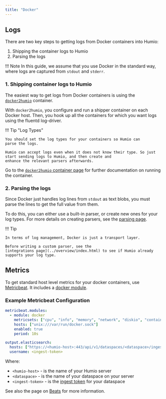```yaml
---
title: "Docker"
---
```


## Logs

There are two key steps to getting logs from Docker containers into Humio:

1. Shipping the container logs to Humio
2. Parsing the logs

!!! Note
    In this guide, we assume that you use Docker in the standard way, where
    logs are captured from `stdout` and `stderr`.

### 1. Shipping container logs to Humio

The easiest way to get logs from Docker containers is using the
[`docker2humio`](https://hub.docker.com/r/pmech/docker2humio/)
container.

With `docker2humio`, you configure and run a shipper container on each
Docker host. Then, you hook up all the containers for which you want
logs using the fluentd log-driver.

!!! Tip "Log Types"

    You should set the log types for your containers so Humio can
    parse the logs.

    Humio can accept logs even when it does not know their type. So just
    start sending logs to Humio, and then create and
    enhance the relevant parsers afterwards.

Go to the [`docker2humio` container page](https://hub.docker.com/r/pmech/docker2humio/)
for further documentation on running the container.


### 2. Parsing the logs

Since Docker just handles log lines from `stdout` as text blobs, you must parse
the lines to get the full value from them.

To do this, you can either use a built-in parser, or create new ones for your log
types.  For more details on creating parsers, see the [parsing
page](/parsing.md).

!!! Tip

    In terms of log management, Docker is just a transport layer.

    Before writing a custom parser, see the
    [integrations page](../overview/index.html) to see if Humio already
    supports your log type.

## Metrics

To get standard host level metrics for your docker containers, use
[Metricbeat](https://www.elastic.co/guide/en/beats/metricbeat/current/index.html).
It includes a [docker
module](https://www.elastic.co/guide/en/beats/metricbeat/current/metricbeat-module-docker.html).

<h3>Example Metricbeat Configuration</h3>

``` yaml
metricbeat.modules:
  - module: docker
    metricsets: ["cpu", "info", "memory", "network", "diskio", "container"]
    hosts: ["unix:///var/run/docker.sock"]
    enabled: true
    period: 10s

output.elasticsearch:
  hosts: ["https://<humio-host>:443/api/v1/dataspaces/<dataspace>/ingest/elasticsearch"]
  username: <ingest-token>
```

Where:

* `<humio-host>` - is the name of your Humio server
* `<dataspace>` - is the name of your dataspace on your server
* `<ingest-token>` - is the [ingest token](/ingest-tokens.md) for your dataspace

See also the page on [Beats](../log-shippers/beats.md) for more
information.
